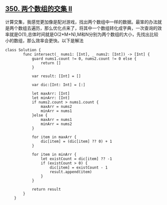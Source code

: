 ## [350. 两个数组的交集 II](https://leetcode-cn.com/problems/intersection-of-two-arrays-ii/)
计算交集，我感觉更加像是配对游戏，找出两个数组中一样的数据。最笨的办法就是两个数组去遍历，那么优化点来了，将其中一个数组转化成字典，一次查询的效率就是O(1),总体时间就是O(2*M+N),M和N分别为两个数组的大小，先找出比较小的数组，那么效率会更快。以下是解法

```
class Solution {
        func intersect(_ nums1: [Int], _ nums2: [Int]) -> [Int] {
            guard nums1.count != 0, nums2.count != 0 else {
                return []
            }
            
            var result: [Int] = []
            
            var dic:[Int: Int] = [:]
            
            let maxArr: [Int]
            let minArr: [Int]
            if nums2.count > nums1.count {
                maxArr = nums2
                minArr = nums1
            }else {
                maxArr = nums1
                minArr = nums2
            }
            
            for item in maxArr {
                dic[item] = (dic[item] ?? 0) + 1
            }
            
            for item in minArr {
                let existCount = dic[item] ?? -1
                if (existCount > 0) {
                    dic[item] = existCount - 1
                    result.append(item)
                }
            }
            
            return result
        }
    }

```